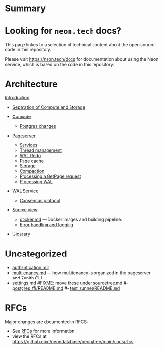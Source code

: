 # Summary

# Looking for `neon.tech` docs?

This page linkes to a selection of technical content about the open source code in this repository.

Please visit https://neon.tech/docs for documentation about using the Neon service, which is based on the code
in this repository.

# Architecture

[Introduction]()
- [Separation of Compute and Storage](./separation-compute-storage.md)

- [Compute]()
  - [Postgres changes](./core_changes.md)

- [Pageserver](./pageserver.md)
    - [Services](./pageserver-services.md)
    - [Thread management](./pageserver-thread-mgmt.md)
    - [WAL Redo](./pageserver-walredo.md)
    - [Page cache](./pageserver-pagecache.md)
    - [Storage](./pageserver-storage.md)
    - [Compaction](./pageserver-compaction.md)
    - [Processing a GetPage request](./pageserver-processing-getpage.md)
    - [Processing WAL](./pageserver-processing-wal.md)

- [WAL Service](walservice.md)
  - [Consensus protocol](safekeeper-protocol.md)

- [Source view](./sourcetree.md)
  - [docker.md](./docker.md) — Docker images and building pipeline.
  - [Error handling and logging](./error-handling.md)

- [Glossary](./glossary.md)

# Uncategorized

- [authentication.md](./authentication.md)
- [multitenancy.md](./multitenancy.md) — how multitenancy is organized in the pageserver and Zenith CLI.
- [settings.md](./settings.md)
#FIXME: move these under sourcetree.md
#- [postgres_ffi/README.md](/libs/postgres_ffi/README.md)
#- [test_runner/README.md](/test_runner/README.md)


# RFCs

Major changes are documented in RFCS:
- See [RFCs](./rfcs/README.md) for more information
- view the RFCs at https://github.com/neondatabase/neon/tree/main/docs/rfcs

